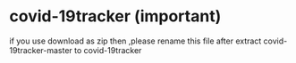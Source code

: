 # covid-19tracker (important)
if you use download as zip
then ,please rename this file after extract
covid-19tracker-master to covid-19tracker

